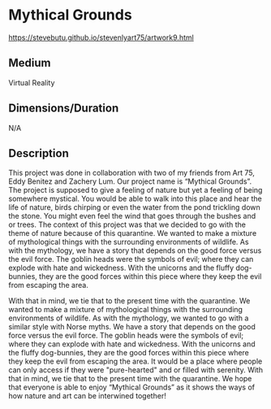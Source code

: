 # Mythical Grounds 
https://stevebutu.github.io/stevenlyart75/artwork9.html

## Medium 
Virtual Reality 

## Dimensions/Duration 
N/A

## Description
  This project was done in collaboration with two of my friends from Art 75, Eddy Benitez and Zachery Lum. Our project name is 
“Mythical Grounds”. The project is supposed to give a feeling of nature but yet a feeling of being somewhere mystical. You would 
be able to walk into this place and hear the life of nature, birds chirping or even the water from the pond trickling down the stone. 
You might even feel the wind that goes through the bushes and or trees. The context of this project was that we decided to go with the 
theme of nature because of this quarantine. We wanted to make a mixture of mythological things with the surrounding environments of 
wildlife. As with the mythology, we have a story that depends on the good force versus the evil force. The goblin heads were the symbols of evil; where they can explode with hate and wickedness. With the unicorns and the fluffy dog-bunnies, they are the good forces within this piece where they keep the evil from escaping the area.

  With that in mind, we tie that to the present time with the quarantine. We wanted to make a mixture of mythological things with the 
  surrounding environments of wildlife. As with the mythology, we wanted to go with a similar style with Norse myths. We have a story that
  depends on the good force versus the evil force. The goblin heads were the symbols of evil; where they can explode with hate and 
  wickedness. With the unicorns and the fluffy dog-bunnies, they are the good forces within this piece where they keep the evil from 
  escaping the area. It would be a place where people can only access if they were "pure-hearted" and or filled with serenity. With that 
  in mind, we tie that to the present time with the quarantine. We hope that everyone is able to enjoy “Mythical Grounds” as it shows the 
  ways of how nature and art can be interwined together!
